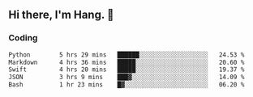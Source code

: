 ## Hi there, I'm Hang. 👋

### Coding

<!--START_SECTION:waka-->

```txt
Python        5 hrs 29 mins   ██████░░░░░░░░░░░░░░░░░░░   24.53 %
Markdown      4 hrs 36 mins   █████░░░░░░░░░░░░░░░░░░░░   20.60 %
Swift         4 hrs 20 mins   █████░░░░░░░░░░░░░░░░░░░░   19.37 %
JSON          3 hrs 9 mins    ███▓░░░░░░░░░░░░░░░░░░░░░   14.09 %
Bash          1 hr 23 mins    █▓░░░░░░░░░░░░░░░░░░░░░░░   06.20 %
```

<!--END_SECTION:waka-->
